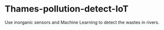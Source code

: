 # Thames-pollution-detect-IoT
Use inorganic sensors and Machine Learning to detect the wastes in rivers.
